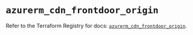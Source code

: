 # `azurerm_cdn_frontdoor_origin`

Refer to the Terraform Registry for docs: [`azurerm_cdn_frontdoor_origin`](https://registry.terraform.io/providers/hashicorp/azurerm/3.112.0/docs/resources/cdn_frontdoor_origin).
